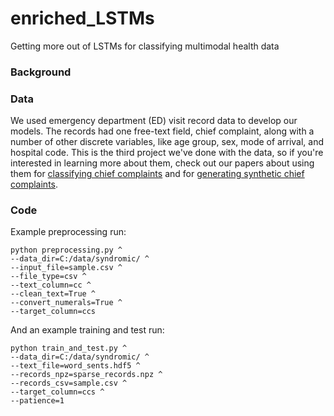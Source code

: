 # enriched_LSTMs
Getting more out of LSTMs for classifying multimodal health data

### Background


### Data
We used emergency department (ED) visit record data to develop our models. The records had one free-text field, chief complaint, along with a number of other discrete variables, like age group, sex, mode of arrival, and hospital code. This is the third project we've done with the data, so if you're interested in learning more about them, check out our papers about using them for [classifying chief complaints](https://www.sciencedirect.com/science/article/pii/S1532046419300760) and for [generating synthetic chief complaints](https://www.nature.com/articles/s41746-018-0070-0).

### Code
Example preprocessing run:
```
python preprocessing.py ^
--data_dir=C:/data/syndromic/ ^
--input_file=sample.csv ^
--file_type=csv ^
--text_column=cc ^
--clean_text=True ^
--convert_numerals=True ^ 
--target_column=ccs
```

And an example training and test run:
```
python train_and_test.py ^
--data_dir=C:/data/syndromic/ ^ 
--text_file=word_sents.hdf5 ^
--records_npz=sparse_records.npz ^ 
--records_csv=sample.csv ^
--target_column=ccs ^
--patience=1
```
